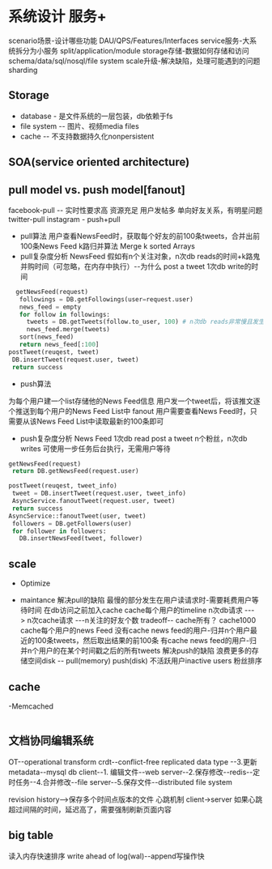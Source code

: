 # 系统设计 服务+

scenario场景-设计哪些功能 DAU/QPS/Features/Interfaces 
service服务-大系统拆分为小服务 split/application/module
storage存储-数据如何存储和访问 schema/data/sql/nosql/file system
scale升级-解决缺陷，处理可能遇到的问题 sharding

## Storage

- database - 是文件系统的一层包装，db依赖于fs
- file system -- 图片、视频media files
- cache -- 不支持数据持久化nonpersistent

## SOA(service oriented architecture)

## pull model vs. push model[fanout]

facebook-pull -- 实时性要求高 资源充足 用户发帖多 单向好友关系，有明星问题
twitter-pull
instagram - push+pull

- pull算法
 用户查看NewsFeed时，获取每个好友的前100条tweets，合并出前100条News Feed
   k路归并算法 Merge k sorted Arrays
- pull复杂度分析
 NewsFeed 假如有n个关注对象，n次db reads的时间+k路鬼并购时间（可忽略，在内存中执行）--为什么
 post a tweet 1次db write的时间

```python
  getNewsFeed(request)
   followings = DB.getFollowings(user=request.user)
   news_feed = empty
   for follow in followings:
     tweets = DB.getTweets(follow.to_user, 100) # n次db reads非常慢且发生在用户获得Feed的请求过程中
     news_feed.merge(tweets)
   sort(news_feed)
   return news_feed[:100]
postTweet(reuqest, tweet)
 DB.insertTweet(request.user, tweet)
 return success 
```

- push算法

为每个用户建一个list存储他的News Feed信息
用户发一个tweet后，将该推文逐个推送到每个用户的News Feed List中
 fanout
用户需要查看News Feed时，只需要从该News Feed List中读取最新的100条即可

- push复杂度分析
 News Feed 1次db read
 post a tweet n个粉丝，n次db writes
   可使用一步任务后台执行，无需用户等待

```python
getNewsFeed(request)
 return DB.getNewsFeed(request.user)

postTweet(reuqest, tweet_info)
 tweet = DB.insertTweet(request.user, tweet_info)
 AsyncService.fanoutTweet(request.user, tweet)
 return success 
AsyncService::fanoutTweet(user, tweet)
 followers = DB.getFollowers(user)
 for follower in followers:
   DB.insertNewsFeed(tweet, follower)

```

## scale

- Optimize

- maintance
解决pull的缺陷
 最慢的部分发生在用户读请求时-需要耗费用户等待时间
  在db访问之前加入cache
  cache每个用户的timeline
   n次db请求 ---> n次cache请求 ---n关注的好友个数
   tradeoff-- cache所有？ cache1000
  cache每个用户的news Feed
   没有cache news feed的用户-归并n个用户最近的100条tweets，然后取出结果的前100条
   有cache news feed的用户-归并n个用户的在某个时间戳之后的所有tweets
解决push的缺陷
  浪费更多的存储空间disk -- pull(memory) push(disk)
  不活跃用户inactive users 粉丝排序

## cache

-Memcached

```python

```

## 文档协同编辑系统

OT--operational transform
crdt--conflict-free replicated data type
                              --3.更新metadata--mysql db
client--1. 编辑文件--web server--2.保存修改--redis--定时任务--4.合并修改--file server--5.保存文件--distributed file system

revision history-->保存多个时间点版本的文件 
心跳机制 client->server 如果心跳超过间隔的时间，延迟高了，需要强制刷新页面内容

## big table

读入内存快速排序
write ahead of log(wal)--append写操作快